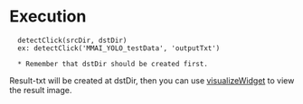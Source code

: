 # Execution
```
  detectClick(srcDir, dstDir)
  ex: detectClick('MMAI_YOLO_testData', 'outputTxt')
  
  * Remember that dstDir should be created first.
```

Result-txt will be created at dstDir, then you can use [visualizeWidget](https://github.com/dasing/visualizeWidget) to view the result image.
